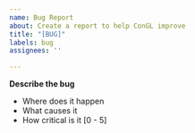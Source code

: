 ```yaml
---
name: Bug Report
about: Create a report to help ConGL improve
title: "[BUG]"
labels: bug
assignees: ''

---
```


**Describe the bug**
- Where does it happen
- What causes it 
- How critical is it [0 - 5]
